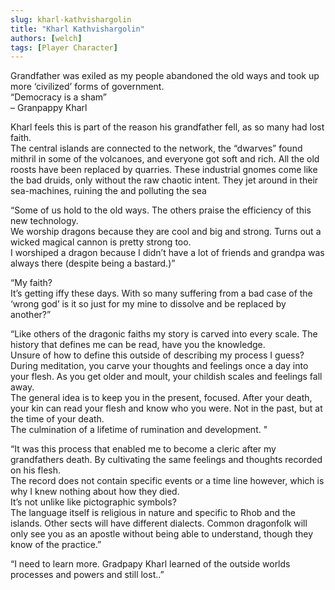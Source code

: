 ```yaml
---
slug: kharl-kathvishargolin
title: "Kharl Kathvishargolin"
authors: [welch]
tags: [Player Character]
---
```


Grandfather was exiled as my people abandoned the old ways and took up more ‘civilized’ forms of government.  
  “Democracy is a sham”   
  – Granpappy Kharl
 
Kharl feels this is part of the reason his grandfather fell, as so many had lost faith.  
 The central islands are connected to the network, the “dwarves” found mithril in some of the volcanoes, and everyone got soft and rich. All the old roosts have been replaced by quarries. These industrial gnomes come like the bad druids, only without the raw chaotic intent. They jet around in their sea-machines, ruining the and polluting the sea
 
“Some of us hold to the old ways. The others praise the efficiency of this new technology.  
 We worship dragons because they are cool and big and strong. Turns out a wicked magical cannon is pretty strong too.  
 I worshiped a dragon because I didn’t have a lot of friends and grandpa was always there (despite being a bastard.)”
 
“My faith?  
 It’s getting iffy these days. With so many suffering from a bad case of the ‘wrong god’ is it so just for my mine to dissolve and be replaced by another?”
 
“Like others of the dragonic faiths my story is carved into every scale. The history that defines me can be read, have you the knowledge.  
 Unsure of how to define this outside of describing my process I guess?   
During meditation, you carve your thoughts and feelings once a day into your flesh. As you get older and moult, your childish scales and feelings fall away.   
 The general idea is to keep you in the present, focused. After your death, your kin can read your flesh and know who you were. Not in the past, but at the time of your death.   
 The culmination of a lifetime of rumination and development. "
 
“It was this process that enabled me to become a cleric after my grandfathers death. By cultivating the same feelings and thoughts recorded on his flesh.  
  The record does not contain specific events or a time line however, which is why I knew nothing about how they died.  
 It’s not unlike like pictographic symbols?  
 The language itself is religious in nature and specific to Rhob and the islands. Other sects will have different dialects. Common dragonfolk will only see you as an apostle without being able to understand, though they know of the practice.”
 
“I need to learn more. Gradpapy Kharl learned of the outside worlds processes and powers and still lost..”